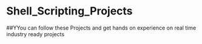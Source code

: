 # Shell_Scripting_Projects
##YYou can follow these Projects and get hands on experience on real time industry ready projects
